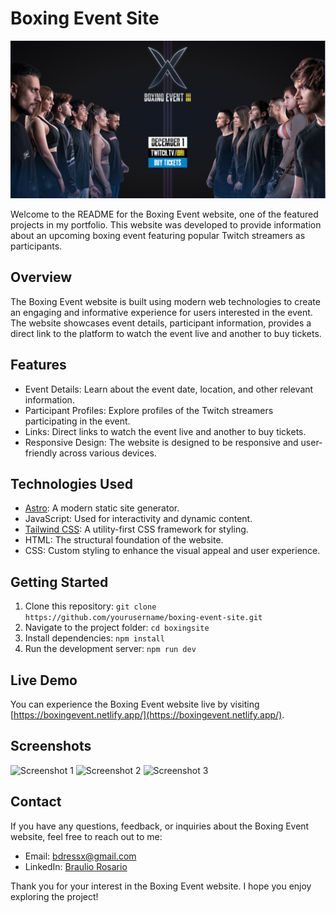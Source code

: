 # Boxing Event Site

![Boxing Event Screenshot](public/bScreenshot.png)

Welcome to the README for the Boxing Event website, one of the featured projects in my portfolio. This website was developed to provide information about an upcoming boxing event featuring popular Twitch streamers as participants.

## Overview

The Boxing Event website is built using modern web technologies to create an engaging and informative experience for users interested in the event. The website showcases event details, participant information, provides a direct link to the platform to watch the event live and another to buy tickets.

## Features

- Event Details: Learn about the event date, location, and other relevant information.
- Participant Profiles: Explore profiles of the Twitch streamers participating in the event.
- Links: Direct links to watch the event live and another to buy tickets.
- Responsive Design: The website is designed to be responsive and user-friendly across various devices.

## Technologies Used

- [Astro](https://astro.build/): A modern static site generator.
- JavaScript: Used for interactivity and dynamic content.
- [Tailwind CSS](https://tailwindcss.com/): A utility-first CSS framework for styling.
- HTML: The structural foundation of the website.
- CSS: Custom styling to enhance the visual appeal and user experience.

## Getting Started

1. Clone this repository: `git clone https://github.com/yourusername/boxing-event-site.git`
2. Navigate to the project folder: `cd boxingsite`
3. Install dependencies: `npm install`
4. Run the development server: `npm run dev`

## Live Demo

You can experience the Boxing Event website live by visiting [https://boxingevent.netlify.app/](https://boxingevent.netlify.app/).

## Screenshots

![Screenshot 1](/path/to/screenshot1.png)
![Screenshot 2](/path/to/screenshot2.png)
![Screenshot 3](/path/to/screenshot3.png)

## Contact

If you have any questions, feedback, or inquiries about the Boxing Event website, feel free to reach out to me:

- Email: [bdressx@gmail.com](mailto:bdressx@gmail.com)
- LinkedIn: [Braulio Rosario](https://www.linkedin.com/in/braulio-rosario-rodriguez-815101218/)

Thank you for your interest in the Boxing Event website. I hope you enjoy exploring the project!
